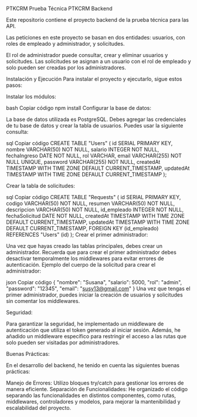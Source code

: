 PTKCRM
Prueba Técnica PTKCRM Backend


Este repositorio contiene el proyecto backend de la prueba técnica para las API.

Las peticiones en este proyecto se basan en dos entidades: usuarios, con roles de empleado y administrador, y solicitudes.

El rol de administrador puede consultar, crear y eliminar usuarios y solicitudes. Las solicitudes se asignan a un usuario con el rol de empleado y solo pueden ser creadas por los administradores.

Instalación y Ejecución
Para instalar el proyecto y ejecutarlo, sigue estos pasos:

Instalar los módulos:

bash
Copiar código
npm install
Configurar la base de datos:

La base de datos utilizada es PostgreSQL. Debes agregar las credenciales de tu base de datos y crear la tabla de usuarios. Puedes usar la siguiente consulta:

sql
Copiar código
CREATE TABLE "Users" (
    id SERIAL PRIMARY KEY,
    nombre VARCHAR(50) NOT NULL,
    salario INTEGER NOT NULL,
    fechaIngreso DATE NOT NULL,
    rol VARCHAR,
    email VARCHAR(255) NOT NULL UNIQUE,
    password VARCHAR(255) NOT NULL,
    createdAt TIMESTAMP WITH TIME ZONE DEFAULT CURRENT_TIMESTAMP,
    updatedAt TIMESTAMP WITH TIME ZONE DEFAULT CURRENT_TIMESTAMP
);


Crear la tabla de solicitudes:

sql
Copiar código
CREATE TABLE "Requests" (
    id SERIAL PRIMARY KEY,
    codigo VARCHAR(50) NOT NULL,
    resumen VARCHAR(50) NOT NULL,
    descripcion VARCHAR(50) NOT NULL,
    id_empleado INTEGER NOT NULL,
    fechaSolicitud DATE NOT NULL,
    createdAt TIMESTAMP WITH TIME ZONE DEFAULT CURRENT_TIMESTAMP,
    updatedAt TIMESTAMP WITH TIME ZONE DEFAULT CURRENT_TIMESTAMP,
    FOREIGN KEY (id_empleado) REFERENCES "Users" (id)
);
Crear el primer administrador:

Una vez que hayas creado las tablas principales, debes crear un administrador. Recuerda que para crear el primer administrador debes desactivar temporalmente los middlewares para evitar errores de autenticación. Ejemplo del cuerpo de la solicitud para crear el administrador:

json
Copiar código
{
    "nombre": "Susana",
    "salario": 5000,
    "rol": "admin",
    "password": "12345",
    "email": "susy13@gmail.com"
}
Una vez que tengas el primer administrador, puedes iniciar la creación de usuarios y solicitudes sin comentar los middlewares.


Seguridad:


Para garantizar la seguridad, he implementado un middleware de autenticación que utiliza el token generado al iniciar sesión. Además, he añadido un middleware específico para restringir el acceso a las rutas que solo pueden ser visitadas por administradores.

Buenas Prácticas:


En el desarrollo del backend, he tenido en cuenta las siguientes buenas prácticas:

Manejo de Errores: Utilizo bloques try/catch para gestionar los errores de manera eficiente.
Separación de Funcionalidades: He organizado el código separando las funcionalidades en distintos componentes, como rutas, middlewares, controladores y modelos, para mejorar la mantenibilidad y escalabilidad del proyecto.